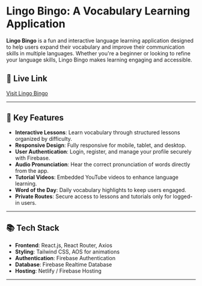 # Lingo Bingo: A Vocabulary Learning Application

**Lingo Bingo** is a fun and interactive language learning application designed to help users expand their vocabulary and improve their communication skills in multiple languages. Whether you're a beginner or looking to refine your language skills, Lingo Bingo makes learning engaging and accessible.

## 🚀 Live Link
[Visit Lingo Bingo](#)  


---

## 📝 Key Features
- **Interactive Lessons**: Learn vocabulary through structured lessons organized by difficulty.
- **Responsive Design**: Fully responsive for mobile, tablet, and desktop.
- **User Authentication**: Login, register, and manage your profile securely with Firebase.
- **Audio Pronunciation**: Hear the correct pronunciation of words directly from the app.
- **Tutorial Videos**: Embedded YouTube videos to enhance language learning.
- **Word of the Day**: Daily vocabulary highlights to keep users engaged.
- **Private Routes**: Secure access to lessons and tutorials only for logged-in users.

---

## 📚 Tech Stack
- **Frontend**: React.js, React Router, Axios
- **Styling**: Tailwind CSS, AOS for animations
- **Authentication**: Firebase Authentication
- **Database**: Firebase Realtime Database
- **Hosting**: Netlify / Firebase Hosting

---

<!-- ## 🖼️ Screenshots
(*Add screenshots of your application to showcase its features.*)

---

## 🛠️ Installation and Setup
Follow these steps to run the project locally:

1. **Clone the repository**:
   ```bash
   git clone https://github.com/your-username/lingo-bingo.git
   cd lingo-bingo -->
